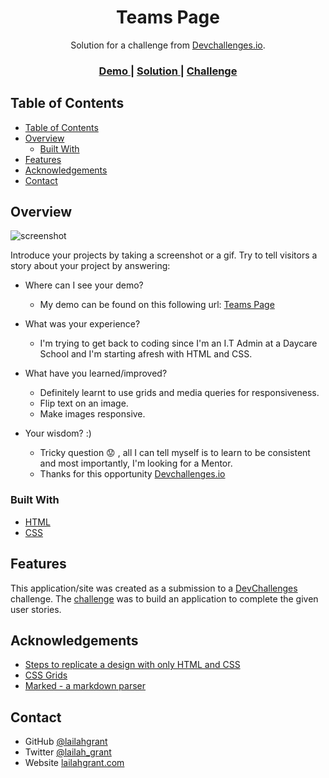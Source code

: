 <!-- Please update value in the {}  -->

<h1 align="center">Teams Page</h1>

<div align="center">
   Solution for a challenge from  <a href="http://devchallenges.io" target="_blank">Devchallenges.io</a>.
</div>

<div align="center">
  <h3>
    <a href="https://www.figma.com/file/F8d1qJsorEdY47N74HLxQ4">
      Demo
    </a>
    <span> | </span>
    <a href="https://{your-url-to-the-solution}">
      Solution
    </a>
    <span> | </span>
    <a href="https://devchallenges.io/challenges/hhmesazsqgKXrTkYkt0U">
      Challenge
    </a>
  </h3>
</div>

<!-- TABLE OF CONTENTS -->

## Table of Contents

- [Table of Contents](#table-of-contents)
- [Overview](#overview)
  - [Built With](#built-with)
- [Features](#features)
- [Acknowledgements](#acknowledgements)
- [Contact](#contact)

<!-- OVERVIEW -->

## Overview

![screenshot](https://user-images.githubusercontent.com/16707738/92399059-5716eb00-f132-11ea-8b14-bcacdc8ec97b.png)

Introduce your projects by taking a screenshot or a gif. Try to tell visitors a story about your project by answering:

- Where can I see your demo?
  - My demo can be found on this following url: <a href="https://{your-url-to-the-solution}">
      Teams Page
    </a>

- What was your experience?
   - I'm trying to get back to coding since I'm an I.T Admin at a Daycare School and I'm starting afresh with HTML and CSS.

- What have you learned/improved?
  - Definitely learnt to use grids and media queries for responsiveness.
  - Flip text on an image.
  - Make images responsive.

- Your wisdom? :)
  - Tricky question :worried: , all I can tell myself is to learn to be consistent and most importantly, I'm looking for a Mentor.
  - Thanks for this opportunity <a href="http://devchallenges.io" target="_blank">Devchallenges.io</a>

### Built With

<!-- This section should list any major frameworks that you built your project using. Here are a few examples.-->

- [HTML](https://developer.mozilla.org/en-US/docs/Learn/HTML)
- [CSS](https://developer.mozilla.org/en-US/docs/Learn/CSS)

## Features

<!-- List the features of your application or follow the template. Don't share the figma file here :) -->

This application/site was created as a submission to a [DevChallenges](https://devchallenges.io/challenges) challenge. The [challenge](https://devchallenges.io/challenges/hhmesazsqgKXrTkYkt0U) was to build an application to complete the given user stories.


## Acknowledgements

<!-- This section should list any articles or add-ons/plugins that helps you to complete the project. This is optional but it will help you in the future. For exmpale -->

- [Steps to replicate a design with only HTML and CSS](https://devchallenges-blogs.web.app/how-to-replicate-design/)
- [CSS Grids](https://developer.mozilla.org/en-US/docs/Learn/CSS/CSS_layout/Grids)
- [Marked - a markdown parser](https://github.com/chjj/marked)

## Contact
- GitHub [@lailahgrant](https://github.com/lailahgrant/)
- Twitter [@lailah_grant](https://twitter.com/lailah_grant)
- Website [lailahgrant.com](https://react-pants-shop.netlify.app/)